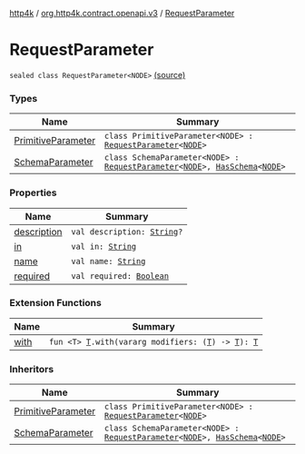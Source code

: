 [http4k](../../index.md) / [org.http4k.contract.openapi.v3](../index.md) / [RequestParameter](./index.md)

# RequestParameter

`sealed class RequestParameter<NODE>` [(source)](https://github.com/http4k/http4k/blob/master/http4k-contract/src/main/kotlin/org/http4k/contract/openapi/v3/model.kt#L77)

### Types

| Name | Summary |
|---|---|
| [PrimitiveParameter](-primitive-parameter/index.md) | `class PrimitiveParameter<NODE> : `[`RequestParameter`](./index.md)`<`[`NODE`](-primitive-parameter/index.md#NODE)`>` |
| [SchemaParameter](-schema-parameter/index.md) | `class SchemaParameter<NODE> : `[`RequestParameter`](./index.md)`<`[`NODE`](-schema-parameter/index.md#NODE)`>, `[`HasSchema`](../-has-schema/index.md)`<`[`NODE`](-schema-parameter/index.md#NODE)`>` |

### Properties

| Name | Summary |
|---|---|
| [description](description.md) | `val description: `[`String`](https://kotlinlang.org/api/latest/jvm/stdlib/kotlin/-string/index.html)`?` |
| [in](in.md) | `val in: `[`String`](https://kotlinlang.org/api/latest/jvm/stdlib/kotlin/-string/index.html) |
| [name](name.md) | `val name: `[`String`](https://kotlinlang.org/api/latest/jvm/stdlib/kotlin/-string/index.html) |
| [required](required.md) | `val required: `[`Boolean`](https://kotlinlang.org/api/latest/jvm/stdlib/kotlin/-boolean/index.html) |

### Extension Functions

| Name | Summary |
|---|---|
| [with](../../org.http4k.core/with.md) | `fun <T> `[`T`](../../org.http4k.core/with.md#T)`.with(vararg modifiers: (`[`T`](../../org.http4k.core/with.md#T)`) -> `[`T`](../../org.http4k.core/with.md#T)`): `[`T`](../../org.http4k.core/with.md#T) |

### Inheritors

| Name | Summary |
|---|---|
| [PrimitiveParameter](-primitive-parameter/index.md) | `class PrimitiveParameter<NODE> : `[`RequestParameter`](./index.md)`<`[`NODE`](-primitive-parameter/index.md#NODE)`>` |
| [SchemaParameter](-schema-parameter/index.md) | `class SchemaParameter<NODE> : `[`RequestParameter`](./index.md)`<`[`NODE`](-schema-parameter/index.md#NODE)`>, `[`HasSchema`](../-has-schema/index.md)`<`[`NODE`](-schema-parameter/index.md#NODE)`>` |
